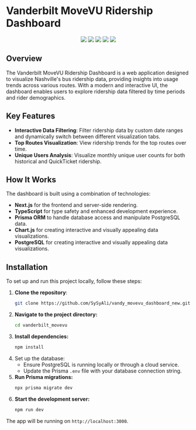 # Vanderbilt MoveVU Ridership Dashboard

<p align='center'>
  <img src='https://img.shields.io/badge/Next.js-black?style=for-the-badge&logo=next.js&logoColor=white'>
  <img src='https://img.shields.io/badge/TypeScript-blue?style=for-the-badge&logo=typescript&logoColor=white'>
  <img src='https://img.shields.io/badge/Prisma-green?style=for-the-badge&logo=prisma&logoColor=white'>
  <img src='https://img.shields.io/badge/Chart.js-orange?style=for-the-badge&logo=chart.js&logoColor=white'>
  <img src='https://img.shields.io/badge/postgresql-4169e1?style=for-the-badge&logo=postgresql&logoColor=white'>
</p>

## Overview
The Vanderbilt MoveVU Ridership Dashboard is a web application designed to visualize Nashville's bus ridership data, providing insights into usage trends across various routes. With a modern and interactive UI, the dashboard enables users to explore ridership data filtered by time periods and rider demographics.

<!-- ## Preview
![Dashboard Preview](assets/vanderbilt_ridership_dashboard.png) -->

## Key Features

- **Interactive Data Filtering**: Filter ridership data by custom date ranges and dynamically switch between different visualization tabs.
- **Top Routes Visualization**: View ridership trends for the top routes over time.
- **Unique Users Analysis**: Visualize monthly unique user counts for both historical and QuickTicket ridership.

## How It Works
The dashboard is built using a combination of technologies:

- **Next.js** for the frontend and server-side rendering.
- **TypeScript** for type safety and enhanced development experience.
- **Prisma ORM** to handle database access and manipulate PostgreSQL data.
- **Chart.js** for creating interactive and visually appealing data visualizations.
- **PostgreSQL** for creating interactive and visually appealing data visualizations.

## Installation
To set up and run this project locally, follow these steps:

1. **Clone the repository**:
   ```bash
   git clone https://github.com/SySyAli/vandy_movevu_dashboard_new.git
2. **Navigate to the project directory:**
    ```bash
    cd vanderbilt_movevu
3. **Install dependencies:**
    ```bash
    npm install
4. Set up the database:
    - Ensure PostgreSQL is running locally or through a cloud service.
    - Update the Prisma `.env` file with your database connection string.
5. **Run Prisma migrations:**
    ```bash
    npx prisma migrate dev
6. **Start the development server:**
    ```bash
    npm run dev
The app will be running on `http://localhost:3000`.
